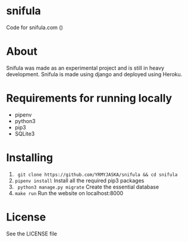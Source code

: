 # snifula
Code for snifula.com ()

# About
Snifula was made as an experimental project and is still in heavy development.
Snifula is made using django and deployed using Heroku.  

# Requirements for running locally
* pipenv
* python3
* pip3
* SQLite3

# Installing
1. ``` git clone https://github.com/YRMYJASKA/snifula && cd snifula```
2. ``` pipenv install ``` 
Install all the required pip3 packages
3. ``` python3 manage.py migrate```
Create the essential database
4. ``` make run ``` 
Run the website on localhost:8000


# License
See the LICENSE file
